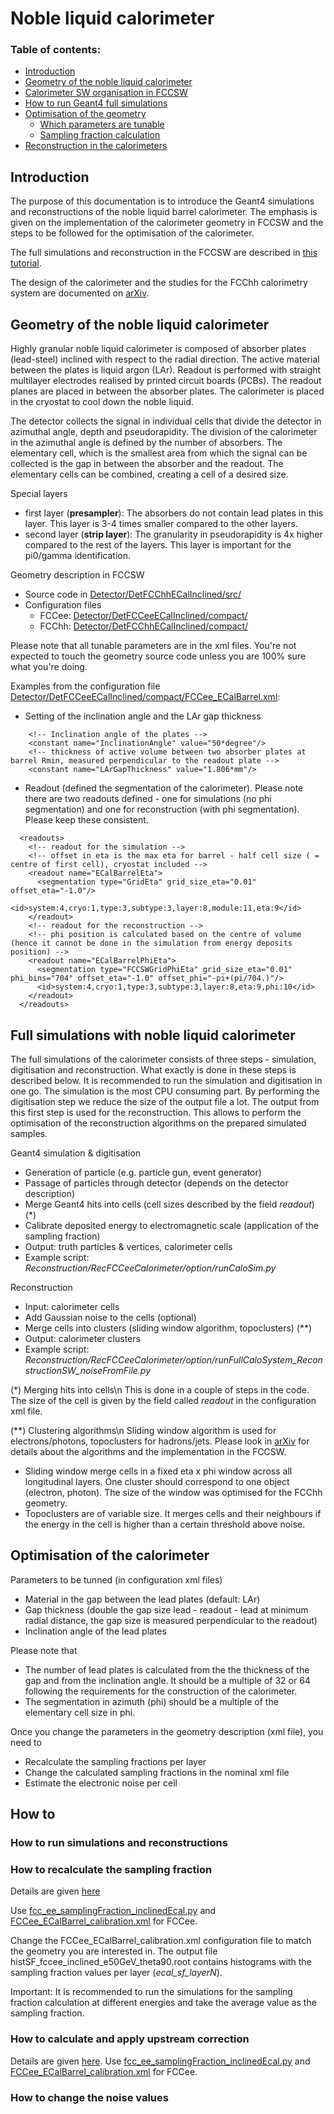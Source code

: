 # Noble liquid calorimeter

### Table of contents:
* [Introduction](#introduction)
* [Geometry of the noble liquid calorimeter](#ecal-geometry)
* [Calorimeter SW organisation in FCCSW](#code-where)
* [How to run Geant4 full simulations](#run-simulations)
* [Optimisation of the geometry](#optimisation)
  * [Which parameters are tunable](#parameters)
  * [Sampling fraction calculation](#sampling-fraction)
* [Reconstruction in the calorimeters](#reconstruction)

## Introduction

The purpose of this documentation is to introduce the Geant4 simulations and reconstructions of the noble liquid barrel calorimeter. The emphasis is given on the implementation of the calorimeter geometry in FCCSW and the steps to be followed for the optimisation of the calorimeter.

The full simulations and reconstruction in the FCCSW are described in [this tutorial](https://hep-fcc.github.io/fcc-tutorials/full-detector-simulations/README.html).

The design of the calorimeter and the studies for the FCChh calorimetry system are documented on [arXiv](https://arxiv.org/abs/1912.09962).

## Geometry of the noble liquid calorimeter

Highly granular noble liquid calorimeter is composed of absorber plates (lead-steel) inclined with respect to the radial direction. The active material between the plates is liquid argon (LAr). Readout is performed with straight multilayer electrodes realised by printed circuit boards (PCBs). The readout planes are placed in between the absorber plates. The calorimeter is placed in the cryostat to cool down the noble liquid.

The detector collects the signal in individual cells that divide the detector in azimuthal angle, depth and pseudorapidity. The division of the calorimeter in the azimuthal angle is defined by the number of absorbers. The elementary cell, which is the smallest area from which the signal can be collected is the gap in between the absorber and the readout. The elementary cells can be combined, creating a cell of a desired size.

Special layers
- first layer (**presampler**): The absorbers do not contain lead plates in this layer. This layer is 3-4 times smaller compared to the other layers.
- second layer (**strip layer**): The granularity in pseudorapidity is 4x higher compared to the rest of the layers. This layer is important for the pi0/gamma identification.

Geometry description in FCCSW
- Source code in [Detector/DetFCChhECalInclined/src/](../DetFCChhECalInclined/src)
- Configuration files
  - FCCee: [Detector/DetFCCeeECalInclined/compact/](../DetFCCeeECalInclined/compact)
  - FCChh: [Detector/DetFCChhECalInclined/compact/](../DetFCChhECalInclined/compact)
  
Please note that all tunable parameters are in the xml files. You're not expected to touch the geometry source code unless you are 100\% sure what you're doing.

Examples from the configuration file [Detector/DetFCCeeECalInclined/compact/FCCee_ECalBarrel.xml](../DetFCCeeECalInclined/compact/FCCee_ECalBarrel.xml):
- Setting of the inclination angle and the LAr gap thickness
~~~{.xml}
    <!-- Inclination angle of the plates -->
    <constant name="InclinationAngle" value="50*degree"/>
    <!-- thickness of active volume between two absorber plates at barrel Rmin, measured perpendicular to the readout plate -->
    <constant name="LArGapThickness" value="1.806*mm"/>
~~~
- Readout (defined the segmentation of the calorimeter). Please note there are two readouts defined - one for simulations (no phi segmentation) and one for reconstruction (with phi segmentation). Please keep these consistent.
~~~{.xml}
  <readouts>
    <!-- readout for the simulation -->
    <!-- offset in eta is the max eta for barrel - half cell size ( = centre of first cell), cryostat included -->
    <readout name="ECalBarrelEta">
      <segmentation type="GridEta" grid_size_eta="0.01" offset_eta="-1.0"/>
      <id>system:4,cryo:1,type:3,subtype:3,layer:8,module:11,eta:9</id>
    </readout>
    <!-- readout for the reconstruction -->
    <!-- phi position is calculated based on the centre of volume (hence it cannot be done in the simulation from energy deposits position) -->
    <readout name="ECalBarrelPhiEta">
      <segmentation type="FCCSWGridPhiEta" grid_size_eta="0.01" phi_bins="704" offset_eta="-1.0" offset_phi="-pi+(pi/704.)"/>
      <id>system:4,cryo:1,type:3,subtype:3,layer:8,eta:9,phi:10</id>
    </readout>
  </readouts>
~~~

## Full simulations with noble liquid calorimeter

The full simulations of the calorimeter consists of three steps - simulation, digitisation and reconstruction. What exactly is done in these steps is described below. It is recommended to run the simulation and digitisation in one go. The simulation is the most CPU consuming part. By performing the digitisation step we reduce the size of the output file a lot. The output from this first step is used for the reconstruction. This allows to perform the optimisation of the reconstruction algorithms on the prepared simulated samples.

Geant4 simulation & digitisation
 - Generation of particle (e.g. particle gun, event generator)
 - Passage of particles through detector (depends on the detector description)
 - Merge Geant4 hits into cells (cell sizes described by the field *readout*) (*)
 - Calibrate deposited energy to electromagnetic scale (application of the sampling fraction)
 - Output: truth particles & vertices, calorimeter cells
 - Example script: *Reconstruction/RecFCCeeCalorimeter/option/runCaloSim.py*

Reconstruction
 - Input: calorimeter cells
 - Add Gaussian noise to the cells (optional)
 - Merge cells into clusters (sliding window algorithm, topoclusters) (**)
 - Output: calorimeter clusters
 - Example script: *Reconstruction/RecFCCeeCalorimeter/option/runFullCaloSystem_ReconstructionSW_noiseFromFile.py*

(*) Merging hits into cells\n
This is done in a couple of steps in the code. The size of the cell is given by the field called *readout* in the configuration xml file. 

(**) Clustering algorithms\n
Sliding window algorithm is used for electrons/photons, topoclusters for hadrons/jets. Please look in [arXiv](https://arxiv.org/abs/1912.09962) for details about the algorithms and the implementation in the FCCSW.
- Sliding window merge cells in a fixed eta x phi window across all longitudinal layers. One cluster should correspond to one object (electron, photon). The size of the window was optimised for the FCChh geometry.
- Topoclusters are of variable size. It merges cells and their neighbours if the energy in the cell is higher than a certain threshold above noise.   

## Optimisation of the calorimeter

Parameters to be tunned (in configuration xml files)
- Material in the gap between the lead plates (default: LAr)
- Gap thickness (double the gap size lead - readout - lead at minimum radial distance, the gap size is measured perpendicular to the readout)
- Inclination angle of the lead plates

Please note that
- The number of lead plates is calculated from the the thickness of the gap and from the inclination angle. It should be a multiple of 32 or 64 following the requirements for the construction of the calorimeter.
- The segmentation in azimuth (phi) should be a multiple of the elementary cell size in phi.

Once you change the parameters in the geometry description (xml file), you need to
- Recalculate the sampling fractions per layer
- Change the calculated sampling fractions in the nominal xml file
- Estimate the electronic noise per cell

## How to

### How to run simulations and reconstructions

### How to recalculate the sampling fraction

Details are given [here](DetectorStudies.md)

Use [fcc_ee_samplingFraction_inclinedEcal.py](../DetStudies/tests/options/fcc_ee_samplingFraction_inclinedEcal.py) and [FCCee_ECalBarrel_calibration.xml](../DetFCCeeECalInclined/compact/FCCee_ECalBarrel_calibration.xml) for FCCee.

Change the FCCee_ECalBarrel_calibration.xml configuration file to match the geometry you are interested in. The output file histSF_fccee_inclined_e50GeV_theta90.root contains histograms with the sampling fraction values per layer (*ecal_sf_layerN*).

Important: It is recommended to run the simulations for the sampling fraction calculation at different energies and take the average value as the sampling fraction.

### How to calculate and apply upstream correction

Details are given [here](DetectorStudies.md).
Use [fcc_ee_samplingFraction_inclinedEcal.py](../DetStudies/tests/options/fcc_ee_samplingFraction_inclinedEcal.py) and [FCCee_ECalBarrel_calibration.xml](../DetFCCeeECalInclined/compact/FCCee_ECalBarrel_calibration.xml) for FCCee.


### How to change the noise values


